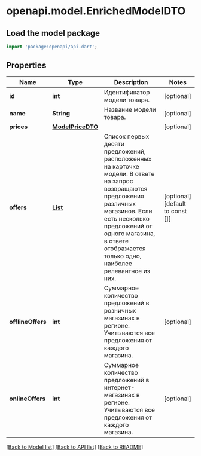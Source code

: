 # openapi.model.EnrichedModelDTO

## Load the model package
```dart
import 'package:openapi/api.dart';
```

## Properties
Name | Type | Description | Notes
------------ | ------------- | ------------- | -------------
**id** | **int** | Идентификатор модели товара. | [optional] 
**name** | **String** | Название модели товара. | [optional] 
**prices** | [**ModelPriceDTO**](ModelPriceDTO.md) |  | [optional] 
**offers** | [**List<ModelOfferDTO>**](ModelOfferDTO.md) | Список первых десяти предложений, расположенных на карточке модели.  В ответе на запрос возвращаются предложения различных магазинов. Если есть несколько предложений от одного магазина, в ответе отображается только одно, наиболее релевантное из них.  | [optional] [default to const []]
**offlineOffers** | **int** | Суммарное количество предложений в розничных магазинах в регионе. Учитываются все предложения от каждого магазина. | [optional] 
**onlineOffers** | **int** | Суммарное количество предложений в интернет-магазинах в регионе. Учитываются все предложения от каждого магазина. | [optional] 

[[Back to Model list]](../README.md#documentation-for-models) [[Back to API list]](../README.md#documentation-for-api-endpoints) [[Back to README]](../README.md)


